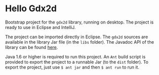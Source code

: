 # Hello Gdx2d

Bootstrap project for the `gdx2d` library, running on desktop. The project is ready to use in Eclipse and IntelliJ.

The project can be imported directly in Eclipse. The `gdx2d` sources are available in the library Jar file (in the `libs` folder). The Javadoc API of the library can be found [here](http://hevs-isi.github.io/gdx2d/javadoc/latest).

Java 1.6 or higher is required to run this project. An `Ant` build script is provided to export the project to a runnable Jar (to the `dist` folder). To export the project, just use `$ ant jar` and then `$ ant run` to run it.
